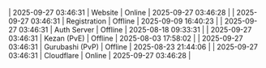| 2025-09-27 03:46:31 | Website | Online | 2025-09-27 03:46:28 |
| 2025-09-27 03:46:31 | Registration | Offline | 2025-09-09 16:40:23 |
| 2025-09-27 03:46:31 | Auth Server | Offline | 2025-08-18 09:33:31 |
| 2025-09-27 03:46:31 | Kezan (PvE) | Offline | 2025-08-03 17:58:02 |
| 2025-09-27 03:46:31 | Gurubashi (PvP) | Offline | 2025-08-23 21:44:06 |
| 2025-09-27 03:46:31 | Cloudflare | Online | 2025-09-27 03:46:28 |
